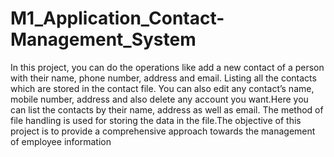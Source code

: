 # M1_Application_Contact-Management_System

In this project, you can do the operations like add a new contact of a person with their name, phone number, address and email. Listing all the contacts which are stored in the contact file. You can also edit any contact’s name, mobile number, address and also delete any account you want.Here you can list the contacts by their name, address as well as email. The method of file handling is used for storing the data in the file.The objective of this project is to provide a comprehensive approach towards the management of employee information
